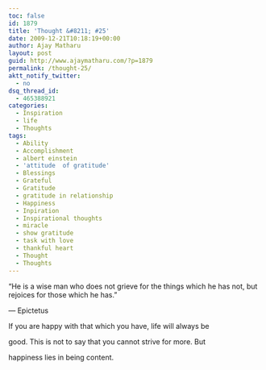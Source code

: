 ```yaml
---
toc: false
id: 1879
title: 'Thought &#8211; #25'
date: 2009-12-21T10:18:19+00:00
author: Ajay Matharu
layout: post
guid: http://www.ajaymatharu.com/?p=1879
permalink: /thought-25/
aktt_notify_twitter:
  - no
dsq_thread_id:
  - 465388921
categories:
  - Inspiration
  - life
  - Thoughts
tags:
  - Ability
  - Accomplishment
  - albert einstein
  - 'attitude  of gratitude'
  - Blessings
  - Grateful
  - Gratitude
  - gratitude in relationship
  - Happiness
  - Inpiration
  - Inspirational thoughts
  - miracle
  - show gratitude
  - task with love
  - thankful heart
  - Thought
  - Thoughts
---
```

&#8220;He is a wise man who does not grieve for the things which he has not, but rejoices for those which he has.&#8221;

&#8212; Epictetus

If you are happy with that which you have, life will always be
  
good. This is not to say that you cannot strive for more. But
  
happiness lies in being content.
